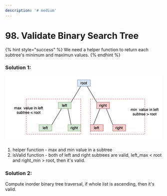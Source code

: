 ```yaml
---
description: '# medium'
---
```


# 98. Validate Binary Search Tree

{% hint style="success" %}
We need a helper function to return each subtree's minimum and maximun values.
{% endhint %}

### Solution 1:

![](../.gitbook/assets/1589763315283.jpg)

1. helper function - max and min value in a subtree
2. isValid function - both of left and right subtrees are valid, left\_max &lt; root and right\_min &gt; root, then it's valid.

### Solution 2:

Compute inorder binary tree traversal, if whole list is ascending, then it's valid.

